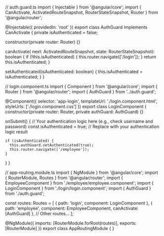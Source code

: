 // auth.guard.ts
import { Injectable } from '@angular/core';
import { CanActivate, ActivatedRouteSnapshot, RouterStateSnapshot, Router } from '@angular/router';

@Injectable({
  providedIn: 'root'
})
export class AuthGuard implements CanActivate {
  private isAuthenticated = false;

  constructor(private router: Router) {}

  canActivate(
    next: ActivatedRouteSnapshot,
    state: RouterStateSnapshot): boolean {
    if (!this.isAuthenticated) {
      this.router.navigate(['/login']);
    }
    return this.isAuthenticated;
  }

  setAuthenticated(isAuthenticated: boolean) {
    this.isAuthenticated = isAuthenticated;
  }
}




// login.component.ts
import { Component } from '@angular/core';
import { Router } from '@angular/router';
import { AuthGuard } from '../auth.guard';

@Component({
  selector: 'app-login',
  templateUrl: './login.component.html',
  styleUrls: ['./login.component.css']
})
export class LoginComponent {
  constructor(private router: Router, private authGuard: AuthGuard) {}

  onSubmit() {
    // Your authentication logic here (e.g., check username and password)
    const isAuthenticated = true; // Replace with your authentication logic result

    if (isAuthenticated) {
      this.authGuard.setAuthenticated(true);
      this.router.navigate(['/employee']);
    }
  }
}




// app-routing.module.ts
import { NgModule } from '@angular/core';
import { RouterModule, Routes } from '@angular/router';
import { EmployeeComponent } from './employee/employee.component';
import { LoginComponent } from './login/login.component';
import { AuthGuard } from './auth.guard';

const routes: Routes = [
  { path: 'login', component: LoginComponent },
  { path: 'employee', component: EmployeeComponent, canActivate: [AuthGuard] },
  // Other routes...
];

@NgModule({
  imports: [RouterModule.forRoot(routes)],
  exports: [RouterModule]
})
export class AppRoutingModule { }

